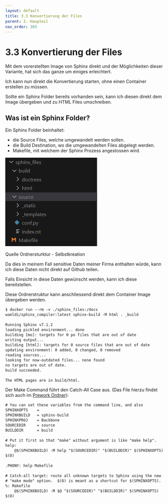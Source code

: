```yaml
---
layout: default
title: 3.3 Konvertierung der Files
parent: 3. Haupteil
nav_order: 303
---
```


# 3.3 Konvertierung der Files

Mit dem vorerstellten Image von Sphinx direkt und der Möglichkeiten dieser Variante, hat sich das ganze um einiges erleichtert.

Ich kann nun direkt die Konvertierung starten, ohne einen Container erstellen zu müssen.

Sollte ein Sphinx Folder bereits vorhanden sein, kann ich diesen direkt dem Image übergeben und zu HTML Files umschreiben.

## Was ist ein Sphinx Folder?

Ein Sphinx Folder beinhaltet:

* die Source Files, welche umgewandelt werden sollen.
* die Build Destination, wo die umgewandelten Files abgelegt werden.
* Makefile, mit welchem der Sphinx Prozess angestossen wird.

![Ordnersturktur](../ressources/images/sphinx/ordnerstruktur.PNG)

Quelle Ordnersturktur - Selbstkreation

Da dies in meinem Fall sensitive Daten meiner Firma enthalten würde, kann ich diese Daten nicht direkt auf Github teilen.

Falls Einsicht in diese Daten gewünscht werden, kann ich diese bereitstellen.

Diese Ordnerstruktur kann anschliessend direkt dem Container Image übergeben werden.

```
$ docker run --rm -v ./sphinx_files:/docs waeldi/sphinx_compiler:latest sphinx-build -M html . _build

Running Sphinx v7.1.2
loading pickled environment... done
building [mo]: targets for 0 po files that are out of date
writing output...
building [html]: targets for 0 source files that are out of date
updating environment: 0 added, 0 changed, 0 removed
reading sources...
looking for now-outdated files... none found
no targets are out of date.
build succeeded.

The HTML pages are in build/html.
```

Der Make Command führt den Catch-All Case aus. (Das File hierzu findet sich auch im [Prework Ordner](https://github.com/Euthal02/SemArb2-DrawioToJPGPipeline/tree/main/prework)):

```
# You can set these variables from the command line, and also
SPHINXOPTS    =
SPHINXBUILD   = sphinx-build
SPHINXPROJ    = Backbone
SOURCEDIR     = source
BUILDDIR      = build

# Put it first so that "make" without argument is like "make help".
help:
	@$(SPHINXBUILD) -M help "$(SOURCEDIR)" "$(BUILDDIR)" $(SPHINXOPTS) $(O)

.PHONY: help Makefile

# Catch-all target: route all unknown targets to Sphinx using the new
# "make mode" option.  $(O) is meant as a shortcut for $(SPHINXOPTS).
%: Makefile
	@$(SPHINXBUILD) -M $@ "$(SOURCEDIR)" "$(BUILDDIR)" $(SPHINXOPTS) $(O)
```

